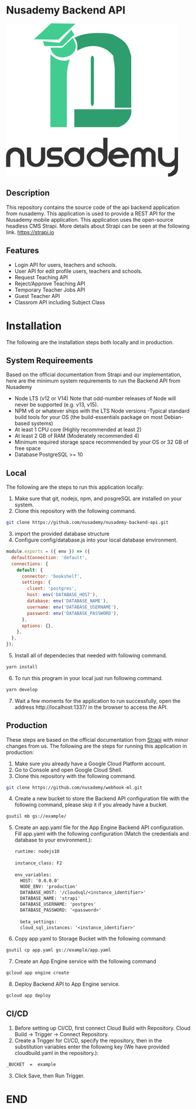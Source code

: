 # Nusademy Backend API

![](https://github.com/nusademy/Bangkit2021CapstoneProject/raw/main/logo/logo.png)

## Description
This repository contains the source code of the api backend application from nusademy. This application is used to provide a REST API for the Nusademy mobile application. This application uses the open-source headless CMS Strapi. More details about Strapi can be seen at the following link. <https://strapi.io>

## Features
- Login API for users, teachers and schools.
- User API for edit profile users, teachers and schools.
- Request Teaching API
- Reject/Approve Teaching API
- Temporary Teacher Jobs API
- Guest Teacher API
- Classrom API including Subject Class

# Installation
The following are the installation steps both locally and in production.
## System Requireements
Based on the official documentation from Strapi and our implementation, here are the minimum system requirements to run the Backend API from Nusademy
- Node LTS (v12 or V14) Note that odd-number releases of Node will never be supported (e.g. v13, v15).
- NPM v6 or whatever ships with the LTS Node versions
-Typical standard build tools for your OS (the build-essentials package on most Debian-based systems)
- At least 1 CPU core (Highly recommended at least 2)
- At least 2 GB of RAM (Moderately recommended 4)
- Minimum required storage space recommended by your OS or 32 GB of free space
- Database PostgreSQL >= 10

## Local
The following are the steps to run this application locally:
1. Make sure that git, nodejs, npm, and posgreSQL are installed on your system.
2. Clone this repository with the following command.
```bash 
git clone https://github.com/nusademy/nusademy-backend-api.git
```
3. import the provided database structure
4. Configure config/database.js into your local database environment. 
```javascript
module.exports = ({ env }) => ({
  defaultConnection: 'default',
  connections: {
    default: {
      connector: 'bookshelf',
      settings: {
        client: 'postgres',
        host: env('DATABASE_HOST'),
        database: env('DATABASE_NAME'),
        username: env('DATABASE_USERNAME'),
        password: env('DATABASE_PASSWORD'),
      },
      options: {},
    },
  },
});
```
5. Install all of dependecies that needed with following command.
```bash
yarn install
```
6. To run this program in your local just run following command.
```bash
yarn develop
```
7. Wait a few moments for the application to run successfully, open the address http://localhost:1337/ in the browser to access the API.

## Production 
These steps are based on the official documentation from [Strapi](https://strapi.io/documentation/developer-docs/latest/setup-deployment-guides/deployment/hosting-guides/google-app-engine.html)  with minor changes from us. The following are the steps for running this application in production:

1. Make sure you already have a Google Cloud Platform account.
2. Go to Console and open Google Cloud Shell.
3. Clone this repository with the following command.
```bash 
git clone https://github.com/nusademy/webhook-ml.git
```
4. Create a new bucket to store the Backend API configuration file with the following command, please skip it if you already have a bucket.
```bash
gsutil mb gs://example/
```
5. Create an app.yaml file for the App Engine Backend API configuration. Fill app.yaml with the following configuration (Match the credentials and database to your environment.): 
	```
	runtime: nodejs10

	instance_class: F2

	env_variables:
	  HOST: '0.0.0.0'
	  NODE_ENV: 'production'
	  DATABASE_HOST: '/cloudsql/<instance_identifier>'
	  DATABASE_NAME: 'strapi'
	  DATABASE_USERNAME: 'postgres'
	  DATABASE_PASSWORD: '<password>'

	  beta_settings:
	  cloud_sql_instances: '<instance_identifier>'

	```
6. Copy app.yaml to Storage Bucket with the following command:
```bash
gsutil cp app.yaml gs://example/app.yaml
```
7. Create an App Engine service with the following command
```bash
gcloud app engine create
```
8. Deploy Backend API to App Engine service.
```bash
gcloud app deploy
```

## CI/CD


1. Before setting up CI/CD, first connect Cloud Build with Repository. Cloud Build -> Trigger -> Connect Repository.
2. Create a Trigger for CI/CD, specify the repository, then in the substitution variables enter the following key (We have provided cloudbuild.yaml in the repository.):   
```bash
_BUCKET  =  example
```
3. Click Save, then Run Trigger.

# END
